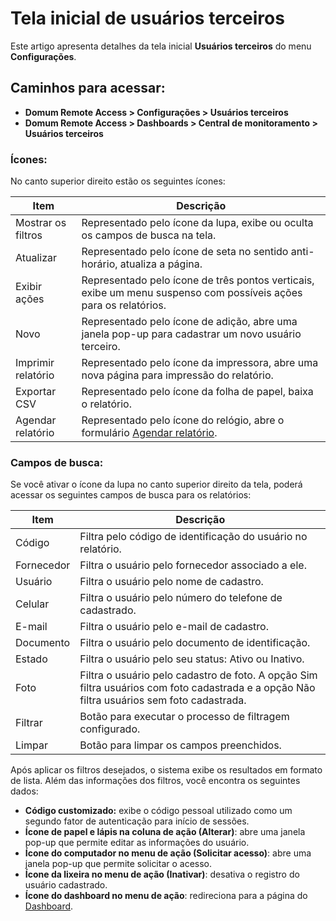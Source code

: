 # Tela inicial de usuários terceiros

Este artigo apresenta detalhes da tela inicial **Usuários terceiros** do menu **Configurações**.

## Caminhos para acessar:
- **Domum Remote Access > Configurações > Usuários terceiros**
- **Domum Remote Access > Dashboards > Central de monitoramento > Usuários terceiros**

### **Ícones:**
No canto superior direito estão os seguintes ícones:

| Item                | Descrição                                                  |
|---------------------|------------------------------------------------------------|
| Mostrar os filtros   | Representado pelo ícone da lupa, exibe ou oculta os campos de busca na tela. |
| Atualizar           | Representado pelo ícone de seta no sentido anti-horário, atualiza a página. |
| Exibir ações        | Representado pelo ícone de três pontos verticais, exibe um menu suspenso com possíveis ações para os relatórios. |
| Novo                | Representado pelo ícone de adição, abre uma janela pop-up para cadastrar um novo usuário terceiro. |
| Imprimir relatório  | Representado pelo ícone da impressora, abre uma nova página para impressão do relatório. |
| Exportar CSV        | Representado pelo ícone da folha de papel, baixa o relatório. |
| Agendar relatório   | Representado pelo ícone do relógio, abre o formulário [Agendar relatório](/v3-33/docs/pt/general-information-how-to-issue-download-and-schedule-device-reports). |

### **Campos de busca:**
Se você ativar o ícone da lupa no canto superior direito da tela, poderá acessar os seguintes campos de busca para os relatórios:

| Item        | Descrição                                           |
|-------------|-----------------------------------------------------|
| Código      | Filtra pelo código de identificação do usuário no relatório. |
| Fornecedor  | Filtra o usuário pelo fornecedor associado a ele.   |
| Usuário     | Filtra o usuário pelo nome de cadastro.             |
| Celular     | Filtra o usuário pelo número do telefone de cadastrado. |
| E-mail      | Filtra o usuário pelo e-mail de cadastro.           |
| Documento   | Filtra o usuário pelo documento de identificação.  |
| Estado      | Filtra o usuário pelo seu status: Ativo ou Inativo. |
| Foto        | Filtra o usuário pelo cadastro de foto. A opção Sim filtra usuários com foto cadastrada e a opção Não filtra usuários sem foto cadastrada. |
| Filtrar     | Botão para executar o processo de filtragem configurado. |
| Limpar      | Botão para limpar os campos preenchidos.             |

Após aplicar os filtros desejados, o sistema exibe os resultados em formato de lista. Além das informações dos filtros, você encontra os seguintes dados:

- **Código customizado:** exibe o código pessoal utilizado como um segundo fator de autenticação para início de sessões. 
- **Ícone de papel e lápis na coluna de ação (Alterar)**: abre uma janela pop-up que permite editar as informações do usuário.
- **Ícone do computador no menu de ação (Solicitar acesso)**: abre uma janela pop-up que permite solicitar o acesso.
- **Ícone da lixeira no menu de ação (Inativar)**: desativa o registro do usuário cadastrado.
- **Ícone do dashboard no menu de ação**: redireciona para a página do [Dashboard](/v3-33/docs/pt/domum-dashboard).
